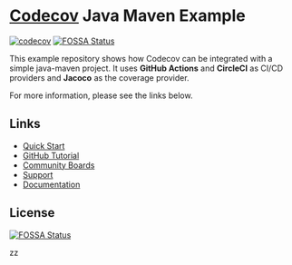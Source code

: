 # [Codecov](https://codecov.io) Java Maven Example
[![codecov](https://codecov.io/github/Tunebaker/codecov-my/graph/badge.svg?token=14DJOX0MDT)](https://codecov.io/github/Tunebaker/codecov-my)
[![FOSSA Status](https://app.fossa.com/api/projects/git%2Bgithub.com%2Fcodecov%2Fexample-java-maven.svg?type=shield)](https://app.fossa.com/projects/git%2Bgithub.com%2Fcodecov%2Fexample-java-maven?ref=badge_shield)

This example repository shows how Codecov can be integrated with a simple java-maven project. It uses **GitHub Actions** and **CircleCI** as CI/CD providers and **Jacoco** as the coverage provider.

For more information, please see the links below.

## Links
- [Quick Start](https://docs.codecov.com/docs/quick-start)
- [GitHub Tutorial](https://docs.codecov.com/docs/github-tutorial)
- [Community Boards](https://community.codecov.io)
- [Support](https://codecov.io/support)
- [Documentation](https://docs.codecov.io)


## License
[![FOSSA Status](https://app.fossa.com/api/projects/git%2Bgithub.com%2Fcodecov%2Fexample-java-maven.svg?type=large)](https://app.fossa.com/projects/git%2Bgithub.com%2Fcodecov%2Fexample-java-maven?ref=badge_large)

zz

